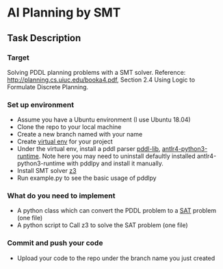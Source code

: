 # AI Planning by SMT

## Task Description
### Target
Solving PDDL planning problems with a SMT solver. Reference: http://planning.cs.uiuc.edu/booka4.pdf, Section 2.4 Using 
Logic to Formulate Discrete Planning.

### Set up environment
- Assume you have a Ubuntu environment (I use Ubuntu 18.04)
- Clone the repo to your local machine
- Create a new branch named with your name
- Create [virtual env](https://virtualenv.pypa.io/en/latest/) for your project
- Under the virtual env, install a pddl parser [pddl-lib](https://github.com/hfoffani/pddl-lib), [antlr4-python3-runtime](https://pypi.org/project/antlr4-python3-runtime/). 
Note here you may need to uninstall defaultly installed antlr4-python3-runtime with pddlpy and install it manually.
- Install SMT solver [z3](https://github.com/Z3Prover/z3)
- Run example.py to see the basic usage of pddlpy

### What do you need to implement
- A python class which can convert the PDDL problem to a [SAT](https://en.wikipedia.org/wiki/Boolean_satisfiability_problem) problem (one file)
- A python script to Call z3 to solve the SAT problem (one file)

### Commit and push your code
- Upload your code to the repo under the branch name you just created

